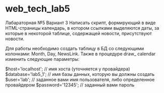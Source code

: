 # web_tech_lab5


Лабараторная №5 Вариант 3 
Написать скрипт, формирующий в виде HTML-страницы календарь, в котором ссылками выделяются даты, за которые в некоторой таблице, содержащей новости, присутствуют новости.


Для работы необходимо создать таблицу в БД со следующими колонками: Month, Day, NewsLink.
Также в процедуре draw_ calendar изменить следующие параметры:

$host='localhost'; // имя хоста (уточняется у провайдера)
$database='lab5_1'; // имя базы данных, которую вы должны создать
$user='lab'; // заданное вами имя пользователя, либо определенное провайдером
$password='12345'; // заданный вами пароль
